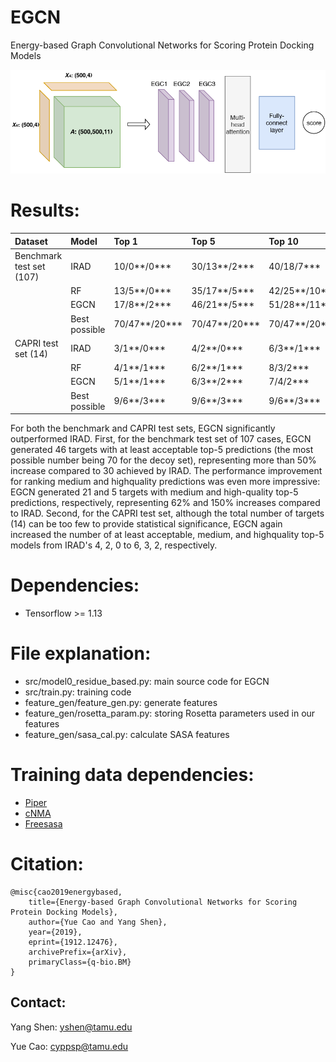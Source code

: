 # EGCN
Energy-based Graph Convolutional Networks for Scoring Protein Docking Models

![EGCN Architecture](/EGCN_fig1.png)


# Results:
|  Dataset  | Model | Top 1  | Top 5 | Top 10 | 
| :--- |:--- | :--- |:--- | :--- |
| Benchmark test set (107)  | IRAD  |  10/0**/0*** |  30/13**/2*** | 40/18/7*** |
|    | RF  |  13/5**/0*** | 35/17**/5*** | 42/25**/10*** |
|    | EGCN | 17/8**/2*** | 46/21**/5*** | 51/28**/11*** |
|     | Best possible | 70/47**/20*** | 70/47**/20*** | 70/47**/20*** |
| CAPRI test set (14)  | IRAD  |   3/1**/0*** | 4/2**/0*** | 6/3**/1*** |
|    | RF  |   4/1**/1*** | 6/2**/1*** | 8/3/2*** |
|    | EGCN | 5/1**/1*** | 6/3**/2*** | 7/4/2*** |
|     | Best possible |  9/6**/3*** | 9/6**/3*** | 9/6**/3*** |

 For both the benchmark and CAPRI test sets, EGCN significantly outperformed IRAD. First, for the benchmark test set of
107 cases, EGCN generated 46 targets with at least acceptable top-5
predictions (the most possible number being 70 for the decoy set),
representing more than 50% increase compared to 30 achieved by
IRAD. The performance improvement for ranking medium and highquality predictions was even more impressive: EGCN generated
21 and 5 targets with medium and high-quality top-5 predictions,
respectively, representing 62% and 150% increases compared to
IRAD. Second, for the CAPRI test set, although the total number of
targets (14) can be too few to provide statistical significance, EGCN again increased the number of at least acceptable, medium, and highquality top-5 models from IRAD's 4, 2, 0 to 6, 3, 2, respectively.

# Dependencies:
* Tensorflow >= 1.13

# File explanation:
* src/model0_residue_based.py: main source code for EGCN
* src/train.py:  training code 
* feature_gen/feature_gen.py: generate features
* feature_gen/rosetta_param.py: storing Rosetta parameters used in our features
* feature_gen/sasa_cal.py: calculate SASA features

# Training data dependencies:
* [Piper](https://cluspro.bu.edu/downloads.php) 
* [cNMA](https://github.com/Shen-Lab/cNMA)
* [Freesasa](https://freesasa.github.io/)


# Citation:

```
@misc{cao2019energybased,
    title={Energy-based Graph Convolutional Networks for Scoring Protein Docking Models},
    author={Yue Cao and Yang Shen},
    year={2019},
    eprint={1912.12476},
    archivePrefix={arXiv},
    primaryClass={q-bio.BM}
}
```

## Contact:
Yang Shen: yshen@tamu.edu

Yue Cao:  cyppsp@tamu.edu
